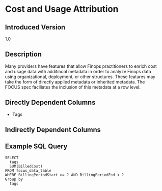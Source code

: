 # Cost and Usage Attribution

## Introduced Version
1.0

## Description

Many providers have features that allow Finops practitioners to enrich cost and usage data with additinoal metadata in order to analyze Finops data using organizational, deployment, or other structures. These features may take the form of directly applied metadata or inherited metadata. The FOCUS spec faciliates the inclusion of this metadata at a row level.  

## Directly Dependent Columns
* Tags


## Indirectly Dependent Columns


## Example SQL Query
```
SELECT
  tags
  SUM(BilledCost)
FROM focus_data_table
WHERE BillingPeriodStart >= ? AND BillingPeriodEnd < ?
Group by
  tags
```


